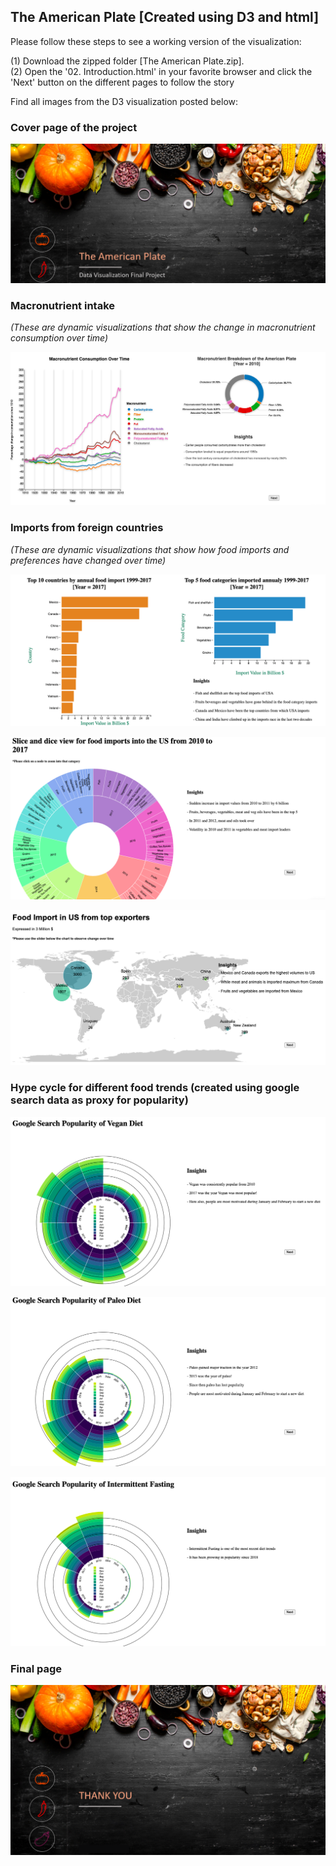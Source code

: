 ## The American Plate [Created using D3 and html]

Please follow these steps to see a working version of the visualization: <br />

  (1) Download the zipped folder [The American Plate.zip]. <br />
  (2) Open the '02. Introduction.html' in your favorite browser and click the 'Next' button on the different pages to follow the story <br />

Find all images from the D3 visualization posted below: <br />

### Cover page of the project <br />

<kbd><img src="https://github.com/Aakanksha1108/D3_Assignment/blob/master/Screen%20Shot%202020-08-02%20at%202.27.32%20PM.png?raw=true" /></kbd>

### Macronutrient intake <br />
*(These are dynamic visualizations that show the change in macronutrient consumption over time)* <br />

<kbd><img src="https://github.com/Aakanksha1108/D3_Assignment/blob/master/Screen%20Shot%202020-08-02%20at%202.28.10%20PM.png?raw=true" /></kbd>

### Imports from foreign countries <br />
*(These are dynamic visualizations that show how food imports and preferences have changed over time)* <br />

<kbd><img src="https://github.com/Aakanksha1108/D3_Assignment/blob/master/Screen%20Shot%202020-08-02%20at%202.28.32%20PM.png?raw=true" /></kbd>

<kbd><img src="https://github.com/Aakanksha1108/D3_Assignment/blob/master/Screen%20Shot%202020-08-02%20at%202.28.51%20PM.png?raw=true" /></kbd>

<kbd><img src="https://github.com/Aakanksha1108/D3_Assignment/blob/master/Screen%20Shot%202020-08-02%20at%202.29.06%20PM.png?raw=true" /></kbd>

### Hype cycle for different food trends (created using google search data as proxy for popularity)

<kbd><img src="https://github.com/Aakanksha1108/D3_Assignment/blob/master/Screen%20Shot%202020-08-02%20at%202.29.58%20PM.png?raw=true" /></kbd>

<kbd><img src="https://github.com/Aakanksha1108/D3_Assignment/blob/master/Screen%20Shot%202020-08-02%20at%203.50.31%20PM.png?raw=true" /></kbd>

<kbd><img src="https://github.com/Aakanksha1108/D3_Assignment/blob/master/Screen%20Shot%202020-08-02%20at%203.50.46%20PM.png?raw=true" /></kbd>

### Final page

<kbd><img src="https://github.com/Aakanksha1108/D3_Assignment/blob/master/Screen%20Shot%202020-08-02%20at%203.51.04%20PM.png?raw=true" /></kbd>






